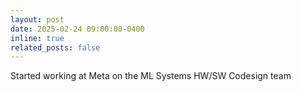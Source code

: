 ```yaml
---
layout: post
date: 2025-02-24 09:00:00-0400
inline: true
related_posts: false
---
```


Started working at Meta on the ML Systems HW/SW Codesign team 